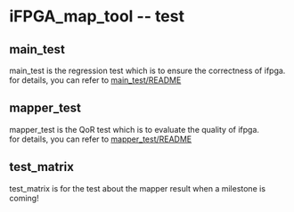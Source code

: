 # iFPGA_map_tool -- test

## **main_test**
main_test is the regression test which is to ensure the correctness of ifpga.\
for details, you can refer to [main_test/README](main_test/README.md)

## **mapper_test**
mapper_test is the QoR test which is to evaluate the quality of ifpga. \
for details, you can refer to [mapper_test/README](mapper_test/README.md)

## **test_matrix**
test_matrix is for the test about the mapper result when a milestone is coming!


